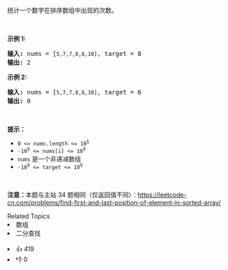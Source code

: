 <p>统计一个数字在排序数组中出现的次数。</p>

<p>&nbsp;</p>

<p><strong>示例 1:</strong></p>

<pre>
<strong>输入:</strong> nums = [<span><code>5,7,7,8,8,10]</code></span>, target = 8
<strong>输出:</strong> 2</pre>

<p><strong>示例&nbsp;2:</strong></p>

<pre>
<strong>输入:</strong> nums = [<span><code>5,7,7,8,8,10]</code></span>, target = 6
<strong>输出:</strong> 0</pre>

<p>&nbsp;</p>

<p><strong>提示：</strong></p>

<ul> 
 <li><code>0 &lt;= nums.length &lt;= 10<sup>5</sup></code></li> 
 <li><code>-10<sup>9</sup>&nbsp;&lt;= nums[i]&nbsp;&lt;= 10<sup>9</sup></code></li> 
 <li><code>nums</code>&nbsp;是一个非递减数组</li> 
 <li><code>-10<sup>9</sup>&nbsp;&lt;= target&nbsp;&lt;= 10<sup>9</sup></code></li> 
</ul>

<p>&nbsp;</p>

<p><strong>注意：</strong>本题与主站 34 题相同（仅返回值不同）：<a href="https://leetcode-cn.com/problems/find-first-and-last-position-of-element-in-sorted-array/">https://leetcode-cn.com/problems/find-first-and-last-position-of-element-in-sorted-array/</a></p>

<div><div>Related Topics</div><div><li>数组</li><li>二分查找</li></div></div><br><div><li>👍 419</li><li>👎 0</li></div>